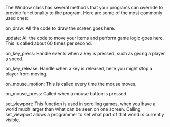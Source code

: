 The Window class has several methods that your programs can override to provide functionality to the program. Here are some of the most commonly used ones:

on_draw: All the code to draw the screen goes here.

update: All the code to move your items and perform game logic goes here. This is called about 60 times per second.

on_key_press: Handle events when a key is pressed, such as giving a player a speed.

on_key_release: Handle when a key is released, here you might stop a player from moving.

on_mouse_motion: This is called every time the mouse moves.

on_mouse_press: Called when a mouse button is pressed.

set_viewport: This function is used in scrolling games, when you have a world much larger than what can be seen on one screen. 
Calling set_viewport allows a programmer to set what part of that world is currently visible.